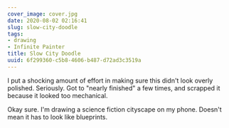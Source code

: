 ```yaml
---
cover_image: cover.jpg
date: 2020-08-02 02:16:41
slug: slow-city-doodle
tags:
- drawing
- Infinite Painter
title: Slow City Doodle
uuid: 6f299360-c5b8-4606-b487-d72ad3c3519a
---
```


I put a shocking amount of effort in making sure this didn't look overly polished.
Seriously. Got to "nearly finished" a few times, and scrapped it because it looked too mechanical.

Okay sure. I'm drawing a science fiction cityscape on my phone. Doesn't mean it has to look like
blueprints.